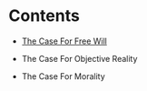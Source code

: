 # Contents
- [The Case For Free Will](https://theCaseFor.github.io/test)

- The Case For Objective Reality

- The Case For Morality

<html>
  <body>
    <script src="/__/firebase/7.6.1/firebase-app.js"></script>
    <script src="/__/firebase/7.6.1/firebase-analytics.js"></script>
    <script src="/__/firebase/init.js"></script>
  </body>
</html>
